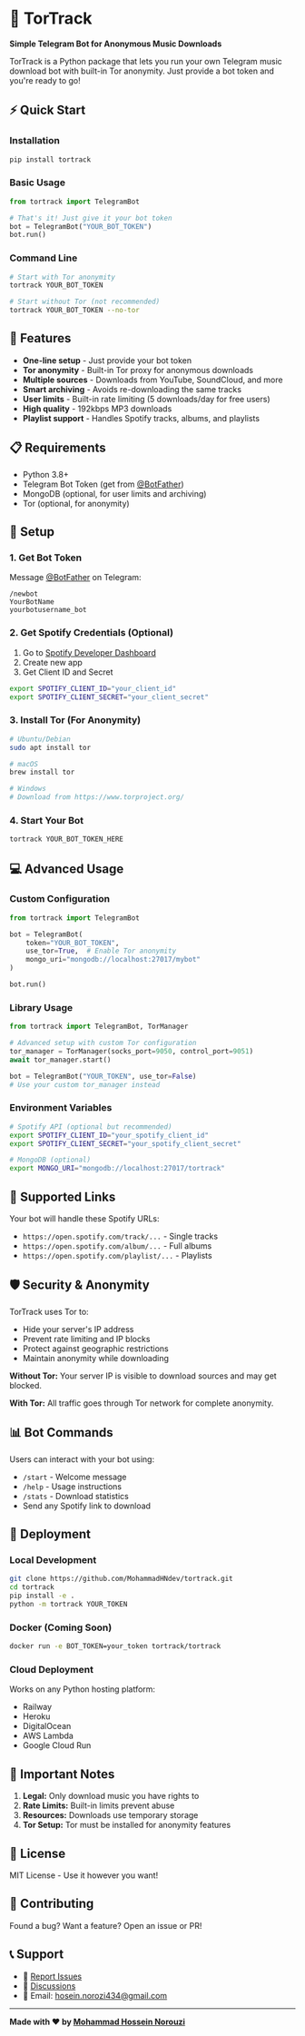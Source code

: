 # 🎵 TorTrack

**Simple Telegram Bot for Anonymous Music Downloads**

TorTrack is a Python package that lets you run your own Telegram music download bot with built-in Tor anonymity. Just provide a bot token and you're ready to go!

## ⚡ Quick Start

### Installation
```bash
pip install tortrack
```

### Basic Usage
```python
from tortrack import TelegramBot

# That's it! Just give it your bot token
bot = TelegramBot("YOUR_BOT_TOKEN")
bot.run()
```

### Command Line
```bash
# Start with Tor anonymity
tortrack YOUR_BOT_TOKEN

# Start without Tor (not recommended)
tortrack YOUR_BOT_TOKEN --no-tor
```

## 🚀 Features

- **One-line setup** - Just provide your bot token
- **Tor anonymity** - Built-in Tor proxy for anonymous downloads
- **Multiple sources** - Downloads from YouTube, SoundCloud, and more
- **Smart archiving** - Avoids re-downloading the same tracks
- **User limits** - Built-in rate limiting (5 downloads/day for free users)
- **High quality** - 192kbps MP3 downloads
- **Playlist support** - Handles Spotify tracks, albums, and playlists

## 📋 Requirements

- Python 3.8+
- Telegram Bot Token (get from [@BotFather](https://t.me/BotFather))
- MongoDB (optional, for user limits and archiving)
- Tor (optional, for anonymity)

## 🔧 Setup

### 1. Get Bot Token
Message [@BotFather](https://t.me/BotFather) on Telegram:
```
/newbot
YourBotName
yourbotusername_bot
```

### 2. Get Spotify Credentials (Optional)
1. Go to [Spotify Developer Dashboard](https://developer.spotify.com/dashboard)
2. Create new app
3. Get Client ID and Secret

```bash
export SPOTIFY_CLIENT_ID="your_client_id"
export SPOTIFY_CLIENT_SECRET="your_client_secret"
```

### 3. Install Tor (For Anonymity)
```bash
# Ubuntu/Debian
sudo apt install tor

# macOS
brew install tor

# Windows
# Download from https://www.torproject.org/
```

### 4. Start Your Bot
```bash
tortrack YOUR_BOT_TOKEN_HERE
```

## 💻 Advanced Usage

### Custom Configuration
```python
from tortrack import TelegramBot

bot = TelegramBot(
    token="YOUR_BOT_TOKEN",
    use_tor=True,  # Enable Tor anonymity
    mongo_uri="mongodb://localhost:27017/mybot"
)

bot.run()
```

### Library Usage
```python
from tortrack import TelegramBot, TorManager

# Advanced setup with custom Tor configuration
tor_manager = TorManager(socks_port=9050, control_port=9051)
await tor_manager.start()

bot = TelegramBot("YOUR_TOKEN", use_tor=False)
# Use your custom tor_manager instead
```

### Environment Variables
```bash
# Spotify API (optional but recommended)
export SPOTIFY_CLIENT_ID="your_spotify_client_id"
export SPOTIFY_CLIENT_SECRET="your_spotify_client_secret"

# MongoDB (optional)
export MONGO_URI="mongodb://localhost:27017/tortrack"
```

## 🎯 Supported Links

Your bot will handle these Spotify URLs:
- `https://open.spotify.com/track/...` - Single tracks
- `https://open.spotify.com/album/...` - Full albums  
- `https://open.spotify.com/playlist/...` - Playlists

## 🛡️ Security & Anonymity

TorTrack uses Tor to:
- Hide your server's IP address
- Prevent rate limiting and IP blocks
- Protect against geographic restrictions
- Maintain anonymity while downloading

**Without Tor:** Your server IP is visible to download sources and may get blocked.

**With Tor:** All traffic goes through Tor network for complete anonymity.

## 📊 Bot Commands

Users can interact with your bot using:
- `/start` - Welcome message
- `/help` - Usage instructions  
- `/stats` - Download statistics
- Send any Spotify link to download

## 🔧 Deployment

### Local Development
```bash
git clone https://github.com/MohammadHNdev/tortrack.git
cd tortrack
pip install -e .
python -m tortrack YOUR_TOKEN
```

### Docker (Coming Soon)
```bash
docker run -e BOT_TOKEN=your_token tortrack/tortrack
```

### Cloud Deployment
Works on any Python hosting platform:
- Railway
- Heroku
- DigitalOcean
- AWS Lambda
- Google Cloud Run

## 🚨 Important Notes

1. **Legal:** Only download music you have rights to
2. **Rate Limits:** Built-in limits prevent abuse
3. **Resources:** Downloads use temporary storage
4. **Tor Setup:** Tor must be installed for anonymity features

## 📝 License

MIT License - Use it however you want!

## 🤝 Contributing

Found a bug? Want a feature? Open an issue or PR!

## 📞 Support

- 🐛 [Report Issues](https://github.com/MohammadHNdev/tortrack/issues)
- 💬 [Discussions](https://github.com/MohammadHNdev/tortrack/discussions)
- 📧 Email: hosein.norozi434@gmail.com

---

**Made with ❤️ by [Mohammad Hossein Norouzi](https://github.com/MohammadHNdev)**